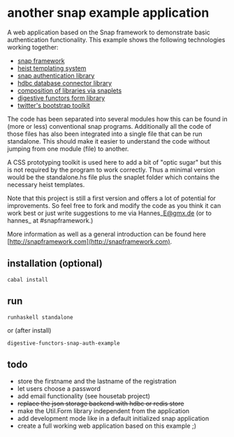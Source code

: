 another snap example application
================================

A web application based on the Snap framework to demonstrate basic
authentication functionality. This example shows the following technologies
working together:

* [snap framework](http://hackage.haskell.org/package/snap)
* [heist templating system](http://hackage.haskell.org/package/heist)
* [snap authentication library](http://hackage.haskell.org/packages/archive/snap/0.8.1/doc/html/Snap-Snaplet-Auth.html)
* [hdbc database connector library](http://hackage.haskell.org/package/HDBC)
* [composition of libraries via snaplets](http://hackage.haskell.org/packages/archive/snap/0.8.1/doc/html/Snap-Snaplet.html)
* [digestive functors form library](http://hackage.haskell.org/package/digestive-functors)
* [twitter's bootstrap toolkit](http://twitter.github.com/bootstrap/)

The code has been separated into several modules how this can be found in
(more or less) conventional snap programs. Additionally all the code of those
files has also been integrated into a single file that can be run standalone.
This should make it easier to understand the code without jumping from one
module (file) to another.

A CSS prototyping toolkit is used here to add a bit of "optic sugar" but this
is not required by the program to work correctly. Thus a minimal version would
be the standalone.hs file plus the snaplet folder which contains the necessary
heist templates.

Note that this project is still a first version and offers a lot of potential for
improvements. So feel free to fork and modify the code as you think it can
work best or just write suggestions to me via Hannes\_E@gmx.de (or to hannes\_
at #snapframework.)

More information as well as a general introduction can be found here
[http://snapframework.com](http://snapframework.com).


installation (optional)
-----------------------

    cabal install

run
---

    runhaskell standalone

or (after install)

    digestive-functors-snap-auth-example

todo
----

* store the firstname and the lastname of the registration
* let users choose a password
* add email functionality (see housetab project)
* ~~replace the json storage backend with hdbc or redis store~~
* make the Util.Form library independent from the application
* add development mode like in a default initialized snap application
* create a full working web application based on this example ;)
